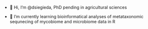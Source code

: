 - 👋 Hi, I’m @dsiegieda, PhD pending in agricultural sciences

- 🌱 I’m currently learning bioinformatical analyses of metataxonomic sequnecing of mycobiome and microbiome data in R

<!---
dsiegieda/dsiegieda is a ✨ special ✨ repository because its `README.md` (this file) appears on your GitHub profile.
You can click the Preview link to take a look at your changes.
--->
